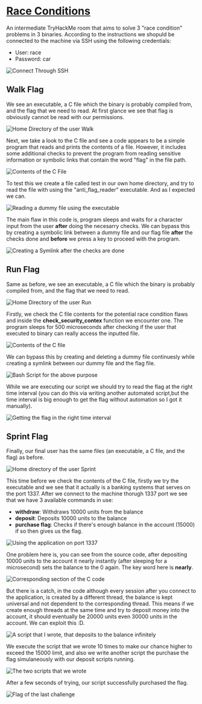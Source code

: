 # [Race Conditions](https://tryhackme.com/room/raceconditions)

An intermediate TryHackMe room that aims to solve 3 "race condition" problems in 3 binaries. According to the instructions we shopuld be connected to the machine via SSH using the following credentials:

- User: race
- Password: car

![Connect Through SSH](./img/1.PNG)

## Walk Flag
We see an executable, a C file which the binary is probably compiled from, and the flag that we need to read. At first glance we see that flag is obviously cannot be read with our permissions.

![Home Directory of the user Walk](./img/2.PNG)

Next, we take a look to the C file and see a code appears to be a simple program that reads and prints the contents of a file. However, it includes some additional checks to prevent the program from reading sensitive information or symbolic links that contain the word "flag" in the file path.

![Contents of the C File](./img/3.PNG)

To test this we create a file called test in our own home directory, and try to read the file with using the "anti_flag_reader" executable. And as I expected we can.

![Reading a dummy file using the executable](./img/4.PNG)

The main flaw in this code is, program sleeps and waits for a character input from the user **after** doing the necesarry checks. We can bypass this by creating a symbolic link between a dummy file and our flag file **after** the checks done and **before** we press a key to proceed with the program. 

![Creating a Symlink after the checks are done](./img/5.PNG)

## Run Flag
Same as before, we see an executable, a C file which the binary is probably compiled from, and the flag that we need to read.

![Home Directory of the user Run](./img/6.PNG)

Firstly, we check the C file contents for the potential race condition flaws and inside the **check_security_contex** function we encounter one. The program sleeps for 500 microseconds after checking if the user that executed to binary can really access the inputted file. 

![Contents of the C file](./img/7.PNG)

We can bypass this by creating and deleting a dummy file continuesly while creating a symlink between our dummy file and the flag file.

![Bash Script for the above purpose](./img/8.PNG)

While we are executing our script we should try to read the flag at the right time interval (you can do this via writing another automated script,but the time interval is big enough to get the flag without automation so I got it manually).

![Getting the flag in the right time interval](./img/9.PNG)

## Sprint Flag
Finally, our final user has the same files (an executable, a C file, and the flag) as before.

![Home directory of the user Sprint](./img/10.PNG)

This time before we check the contents of the C file, firstly we try the executable and we see that it actually is a banking systems that serves on the port 1337. After we connect to the machine thorugh 1337 port we see that we have 3 available commands in use:

- **withdraw**: Withdraws 10000 units from the balance
- **deposit**: Deposits 10000 units to the balance
- **purchase flag**: Checks if there's enough balance in the account (15000) if so then gives us the flag.

![Using the application on port 1337](./img/11.PNG)

One problem here is, you can see from the source code, after depositing 10000 units to the account it nearly instantly (after sleeping for a microsecond) sets the balance to the 0 again. The key word here is **nearly**.

![Corresponding section of the C code](./img/12.PNG)

But there is a catch, in the code although every session after you connect to the application, is created by a different thread, the balance is kept universal and not dependent to the corresponding thread. This means if we create enough threads at the same time and try to deposit money into the account, it should eventually be 20000 units even 30000 units in the account. We can exploit this :D.

![A script that I wrote, that deposits to the balance infinitely](./img/13.PNG)

We execute the script that we wrote 10 times to make our chance higher to exceed the 15000 limit, and also we write another script the purchase the flag simulaneously with our deposit scripts running. 

![The two scripts that we wrote](./img/14.PNG)

After a few seconds of trying, our script successfully purchased the flag.

![Flag of the last challenge](./img/15.PNG)